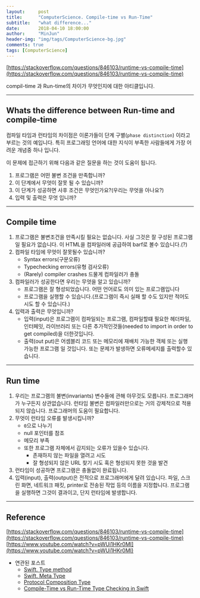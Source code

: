```yaml
---
layout:     post
title:      "ComputerScience. Compile-time vs Run-Time"
subtitle:   "what difference..."
date:       2018-04-10 18:00:00
author:     "MinJun"
header-img: "img/tags/ComputerScience-bg.jpg"
comments: true 
tags: [ComputerScience]
---
```


[https://stackoverflow.com/questions/846103/runtime-vs-compile-time](https://stackoverflow.com/questions/846103/runtime-vs-compile-time) <br>

compil-time 과 Run-time의 차이가 무엇인지에 대한 아티클입니다. 

---

## Whats the difference between Run-time and compile-time 

컴파일 타임과 런타임의 차이점은 이론가들이 단계 구별(`phase distinction`) 이라고 부르는 것의 예입니다. 특히 프로그래밍 언어에 대한 지식이 부족한 사람들에게 가장 어려운 개념중 하나 입니다. 

이 문제에 접근하기 위해 다음과 같은 질문을 하는 것이 도움이 됩니다.

1. 프로그램은 어떤 불변 조건을 만족합니까?
2. 이 단계에서 무엇이 잘못 될 수 있습니까?
3. 이 단계가 성공하면 사후 조건은 무엇인가요?(우리는 무엇을 아나요?)
4. 입력 및 출력은 무엇 입니까?

---

##  Compile time 

1. 프로그램은 불변조건을 만족시킬 필요는 없습니다. 사실 그것은 잘 구성된 프로그램일 필요가 없습니다. 이 HTML을 컴파일러에 공급하여 barf로 볼수 있습니다.(?) 
2. 컴파일 타임에 무엇이 잘못될수 있습니까?
	- Syntax errors(구문오류)
	- Typechecking errors(유형 검사오류)
	- (Rarely) compiler crashes 드물게 컴파일러가 충돌 
3. 컴파일러가 성공한다면 우리는 무엇을 알고 있습니까?
	- 프로그램은 잘 형성되었습니다. 어떤 언어로도 의미 있는 프로그램입니다
	- 프로그램을 실행할 수 있습니다.(프로그램이 즉시 실패 할 수도 있지만 적어도 시도 할 수 있습니다.)
4. 입력과 출력은 무엇입니까? 
	- 입력(input)은 프로그램이 컴파일되는 프로그램, 컴파일할떄 필요한 헤더파일, 인터페잇, 라이브러리 또는 다른 추가적인것들(needed to import in order to get compiled)을 더한것입니다. 
	- 출력(out put)은 어셈블리 코드 또는 메모리에 재배치 가능한 객체 또는 실행 가능한 프로그램 일 것입니다. 또는 문제가 발생하면 오류메세지를 출력할수 있습니다. 
	
	
---

## Run time 

1. 우리는 프로그램의 불변(invariants) 변수들에 관해 아무것도 모릅니다. 프로그래머가 누구든지 상관없습니다. 런타임 불변은 컴파일러만으로는 거의 강제적으로 적용되지 않습니다. 프로그래머의 도움이 필요합니다. 
2. 무엇이 런타임 오류를 발생시킵니까? 
	- `0`으로 나누기
	- null 포인터를 참조
	- 메모리 부족
	- 또한 프로그램 자체에서 감지되는 오류가 있을수 있습니다.
		- 존재하지 않는 파일을 열려고 시도
		- 잘 형성되지 않은 URL 찾기 시도 혹은 형성되지 못한 것을 발견
3. 런타임이 성공하면 프로그램은 충돌없이 완료됩니다. 
4. 입력(input), 출력(output)은 전적으로 프로그래머에게 달려 있습니다. 파일, 스크린 화면, 네트워크 패킷, printer로 전송된 작업 등의 이름을 지정합니다. 프로그램을 실행하면 그것이 결과이고, 단지 런타임에 발생합니다.  

---

## Reference 

[https://stackoverflow.com/questions/846103/runtime-vs-compile-time](https://stackoverflow.com/questions/846103/runtime-vs-compile-time)<br>
[https://www.youtube.com/watch?v=pWUi1HKr0MI](https://www.youtube.com/watch?v=pWUi1HKr0MI)

- 연관된 포스트
	- [Swift. Type method](https://devminjun.github.io/blog/Type_Methods)
	- [Swift. Meta Type](https://devminjun.github.io/blog/Meta_Type_Swift)
	- [Protocol Composition Type](https://devminjun.github.io/blog/Protocol_Composition_Type)
	- [Compile-Time vs Run-Time Type Checking in Swift](https://devminjun.github.io/blog/Compile-Time_vs_Run_Time_Type_checking_in_Swift)


